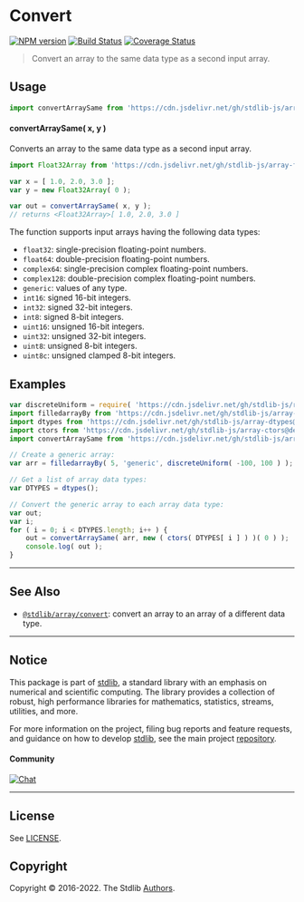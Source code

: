 <!--

@license Apache-2.0

Copyright (c) 2018 The Stdlib Authors.

Licensed under the Apache License, Version 2.0 (the "License");
you may not use this file except in compliance with the License.
You may obtain a copy of the License at

   http://www.apache.org/licenses/LICENSE-2.0

Unless required by applicable law or agreed to in writing, software
distributed under the License is distributed on an "AS IS" BASIS,
WITHOUT WARRANTIES OR CONDITIONS OF ANY KIND, either express or implied.
See the License for the specific language governing permissions and
limitations under the License.

-->

# Convert

[![NPM version][npm-image]][npm-url] [![Build Status][test-image]][test-url] [![Coverage Status][coverage-image]][coverage-url] <!-- [![dependencies][dependencies-image]][dependencies-url] -->

> Convert an array to the same data type as a second input array.

<!-- Section to include introductory text. Make sure to keep an empty line after the intro `section` element and another before the `/section` close. -->

<section class="intro">

</section>

<!-- /.intro -->

<!-- Package usage documentation. -->



<section class="usage">

## Usage

```javascript
import convertArraySame from 'https://cdn.jsdelivr.net/gh/stdlib-js/array-convert-same@deno/mod.js';
```

#### convertArraySame( x, y )

Converts an array to the same data type as a second input array.

```javascript
import Float32Array from 'https://cdn.jsdelivr.net/gh/stdlib-js/array-float32@deno/mod.js';

var x = [ 1.0, 2.0, 3.0 ];
var y = new Float32Array( 0 );

var out = convertArraySame( x, y );
// returns <Float32Array>[ 1.0, 2.0, 3.0 ]
```

The function supports input arrays having the following data types:

-   `float32`: single-precision floating-point numbers.
-   `float64`: double-precision floating-point numbers.
-   `complex64`: single-precision complex floating-point numbers.
-   `complex128`: double-precision complex floating-point numbers.
-   `generic`: values of any type.
-   `int16`: signed 16-bit integers.
-   `int32`: signed 32-bit integers.
-   `int8`: signed 8-bit integers.
-   `uint16`: unsigned 16-bit integers.
-   `uint32`: unsigned 32-bit integers.
-   `uint8`: unsigned 8-bit integers.
-   `uint8c`: unsigned clamped 8-bit integers.

</section>

<!-- /.usage -->

<!-- Package usage notes. Make sure to keep an empty line after the `section` element and another before the `/section` close. -->

<section class="notes">

</section>

<!-- /.notes -->

<!-- Package usage examples. -->

<section class="examples">

## Examples

<!-- eslint-disable stdlib/new-cap-error -->

<!-- eslint no-undef: "error" -->

```javascript
var discreteUniform = require( 'https://cdn.jsdelivr.net/gh/stdlib-js/random-base-discrete-uniform' ).factory;
import filledarrayBy from 'https://cdn.jsdelivr.net/gh/stdlib-js/array-filled-by@deno/mod.js';
import dtypes from 'https://cdn.jsdelivr.net/gh/stdlib-js/array-dtypes@deno/mod.js';
import ctors from 'https://cdn.jsdelivr.net/gh/stdlib-js/array-ctors@deno/mod.js';
import convertArraySame from 'https://cdn.jsdelivr.net/gh/stdlib-js/array-convert-same@deno/mod.js';

// Create a generic array:
var arr = filledarrayBy( 5, 'generic', discreteUniform( -100, 100 ) );

// Get a list of array data types:
var DTYPES = dtypes();

// Convert the generic array to each array data type:
var out;
var i;
for ( i = 0; i < DTYPES.length; i++ ) {
    out = convertArraySame( arr, new ( ctors( DTYPES[ i ] ) )( 0 ) );
    console.log( out );
}
```

</section>

<!-- /.examples -->

<!-- Section to include cited references. If references are included, add a horizontal rule *before* the section. Make sure to keep an empty line after the `section` element and another before the `/section` close. -->

<section class="references">

</section>

<!-- /.references -->

<!-- Section for related `stdlib` packages. Do not manually edit this section, as it is automatically populated. -->

<section class="related">

* * *

## See Also

-   <span class="package-name">[`@stdlib/array/convert`][@stdlib/array/convert]</span><span class="delimiter">: </span><span class="description">convert an array to an array of a different data type.</span>

</section>

<!-- /.related -->

<!-- Section for all links. Make sure to keep an empty line after the `section` element and another before the `/section` close. -->


<section class="main-repo" >

* * *

## Notice

This package is part of [stdlib][stdlib], a standard library with an emphasis on numerical and scientific computing. The library provides a collection of robust, high performance libraries for mathematics, statistics, streams, utilities, and more.

For more information on the project, filing bug reports and feature requests, and guidance on how to develop [stdlib][stdlib], see the main project [repository][stdlib].

#### Community

[![Chat][chat-image]][chat-url]

---

## License

See [LICENSE][stdlib-license].


## Copyright

Copyright &copy; 2016-2022. The Stdlib [Authors][stdlib-authors].

</section>

<!-- /.stdlib -->

<!-- Section for all links. Make sure to keep an empty line after the `section` element and another before the `/section` close. -->

<section class="links">

[npm-image]: http://img.shields.io/npm/v/@stdlib/array-convert-same.svg
[npm-url]: https://npmjs.org/package/@stdlib/array-convert-same

[test-image]: https://github.com/stdlib-js/array-convert-same/actions/workflows/test.yml/badge.svg?branch=main
[test-url]: https://github.com/stdlib-js/array-convert-same/actions/workflows/test.yml?query=branch:main

[coverage-image]: https://img.shields.io/codecov/c/github/stdlib-js/array-convert-same/main.svg
[coverage-url]: https://codecov.io/github/stdlib-js/array-convert-same?branch=main

<!--

[dependencies-image]: https://img.shields.io/david/stdlib-js/array-convert-same.svg
[dependencies-url]: https://david-dm.org/stdlib-js/array-convert-same/main

-->

[chat-image]: https://img.shields.io/gitter/room/stdlib-js/stdlib.svg
[chat-url]: https://gitter.im/stdlib-js/stdlib/

[stdlib]: https://github.com/stdlib-js/stdlib

[stdlib-authors]: https://github.com/stdlib-js/stdlib/graphs/contributors

[umd]: https://github.com/umdjs/umd
[es-module]: https://developer.mozilla.org/en-US/docs/Web/JavaScript/Guide/Modules

[deno-url]: https://github.com/stdlib-js/array-convert-same/tree/deno
[umd-url]: https://github.com/stdlib-js/array-convert-same/tree/umd
[esm-url]: https://github.com/stdlib-js/array-convert-same/tree/esm
[branches-url]: https://github.com/stdlib-js/array-convert-same/blob/main/branches.md

[stdlib-license]: https://raw.githubusercontent.com/stdlib-js/array-convert-same/main/LICENSE

<!-- <related-links> -->

[@stdlib/array/convert]: https://github.com/stdlib-js/array-convert/tree/deno

<!-- </related-links> -->

</section>

<!-- /.links -->
